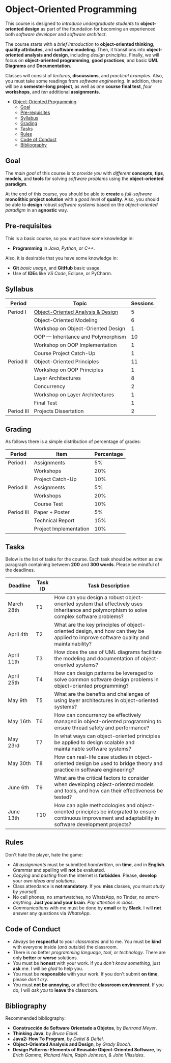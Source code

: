 # Object-Oriented Programming

This course is designed to _introduce undergraduate students_ to **object-oriented design** as part of the foundation for becoming an experienced both *software developer* and *software architect*.

The course starts with a _brief introduction_ to **object-oriented thinking**, **quality attributes**, and **software modeling**. Then, it transitions into **object-oriented analysis and design**, including _design principles_. Finally, we will focus on **object-oriented programming**, **good practices**, and basic **UML Diagrams** and **Documentation**.

Classes will consist of _lectures_, **discussions**, and _practical examples_. Also, you must take some readings from *software engineering*. In addition, there will be a **semester-long project**, as well as _one_ **course final test**, _four_ **workshops**, and _ten_ additional **assignments**.

- [Object-Oriented Programming](#object-oriented-programming)
  - [Goal](#goal)
  - [Pre-requisites](#pre-requisites)
  - [Syllabus](#syllabus)
  - [Grading](#grading)
  - [Tasks](#tasks)
  - [Rules](#rules)
  - [Code of Conduct](#code-of-conduct)
  - [Bibliography](#bibliography)

## Goal

The _main goal_ of this course is to _provide you_ with _different_ **concepts**, **tips**, **models**, and **tools** for solving _software problems_ using the **object-oriented paradigm**.

At the end of this course, you should be able to **create** a _full-software_ **monolithic project solution** with a _good level_ of **quality**. Also, you should be able to **design** robust _software systems_ based on the _object-oriented paradigm_ in an **agnostic** way.

## Pre-requisites

This is a basic course, so you must have some knowledge in:

- **Programming** in _Java_, _Python_, or _C++_.

Also, it is desirable that you have some knowledge in:

- **Git** _basic usage_, and **GitHub** basic usage.
- Use of **IDEs** like _VS Code_, Eclipse, or PyCharm.

## Syllabus

| **Period**   | **Topic**                             | **Sessions** |
|--------------|---------------------------------------|--------------|
| Period I     | [Object-Oriented Analysis & Design](./slides/object-oriented-analysis_and_design.pdf)     | 5            |
|              | Object-Oriented Modeling              | 6            |
|              | Workshop on Object-Oriented Design    | 1            |
|              | OOP — Inheritance and Polymorphism    | 10           |
|              | Workshop on OOP Implementation        | 1            |
|              | Course Project Catch-Up               | 1            |
| Period II    | Object-Oriented Principles            | 11           |
|              | Workshop on OOP Principles            | 1            |
|              | Layer Architectures                   | 8            |
|              | Concurrency                           | 2            |
|              | Workshop on Layer Architectures       | 1            |
|              | Final Test                            | 1            |
| Period III   | Projects Dissertation                 | 2            |

## Grading

As follows there is a simple distribution of percentage of grades:

| __Period__ | __Item__               | __Percentage__ |
| ---------- | ---------------------- | -------------- |
| Period I   | Assignments            |  5%            |
|            | Workshops              | 20%            |
|            | Project Catch-Up       | 10%            |
| Period II  | Assignments            |  5%            |
|            | Workshops              | 20%            |
|            | Course Test            | 10%            |
| Period III | Paper + Poster         |  5%            |
|            | Technical Report       | 15%            |
|            | Project Implementation | 10%            |

## Tasks

Below is the list of tasks for the course. Each task should be written as one paragraph containing between **200** and **300 words**. Please be mindful of the deadlines.

| **Deadline**   | **Task ID** | **Task Description**                                                                                                                                           |
| -------------- | ----------- | ---------------------------------------------------------------------------------------------------------------------------------------------------------------- |
| March 28th     | T1          | How can you design a robust object-oriented system that effectively uses inheritance and polymorphism to solve complex software problems?                      |
| April 4th      | T2          | What are the key principles of object-oriented design, and how can they be applied to improve software quality and maintainability?                            |
| April 11th     | T3          | How does the use of UML diagrams facilitate the modeling and documentation of object-oriented systems?                                                          |
| April 25th     | T4          | How can design patterns be leveraged to solve common software design problems in object-oriented programming?                                                   |
| May 9th        | T5          | What are the benefits and challenges of using layer architectures in object-oriented systems?                                                                  |
| May 16th       | T6          | How can concurrency be effectively managed in object-oriented programming to ensure thread safety and performance?                                              |
| May 23rd       | T7          | In what ways can object-oriented principles be applied to design scalable and maintainable software systems?                                                    |
| May 30th       | T8          | How can real-life case studies in object-oriented design be used to bridge theory and practice in software engineering?                                         |
| June 6th       | T9          | What are the critical factors to consider when developing object-oriented models and tools, and how can their effectiveness be tested?                         |
| June 13th      | T10         | How can agile methodologies and object-oriented principles be integrated to ensure continuous improvement and adaptability in software development projects?    |

## Rules

Don't hate the player, hate the game:

- _All assignments_ must be submitted _handwritten_, on **time**, and in **English**. Grammar and spelling will **not** be evaluated.
- _Copying_ and _pasting_ from the internet is **forbidden**. Please, **develop** your _own ideas and solutions_.
- Class attendance is **not mandatory**. If you **miss** classes, you must *study by yourself*.
- No cell phones, no smartwatches, no WhatsApp, no Tinder, no _smart-anything_. **Just you and your brain**. _Pay attention in class_.
- _Communications_ with me must be done by **email** or by **Slack**. I will **not** answer any questions via *WhatsApp*.

## Code of Conduct

- _Always_ be **respectful** to your _classmates_ and to me. You must be **kind** with everyone inside (*and outside*) the classroom.
- There is _no_ better _programming language_, _tool_, or _technology_. There are only **better** or **worse** solutions.
- You must be **honest** with your work. If you _don't know something_, just **ask** me. I will be _glad_ to help you.
- You must be **responsible** with your work. If you don't submit **on time**, please _don't cry_.
- You must **not be annoying**, or affect the **classroom environment**. If you do, I will _ask you_ to **leave** the classroom.

## Bibliography

Recommended bibliography:

- **Construcción de Software Orientado a Objetos**, by _Bertrand Meyer_.
- **Thinking Java**, by _Bruce Eckel_.
- **Java2: How To Program**, by _Deitel & Deitel_.
- **Object-Oriented Analysis and Design**, by _Grady Booch_.
- **Design Patterns: Elements of Reusable Object-Oriented Software**, by _Erich Gamma, Richard Helm, Ralph Johnson, & John Vlissides_.